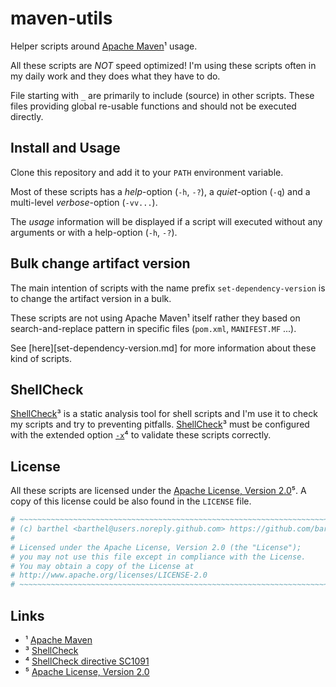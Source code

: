 # maven-utils

Helper scripts around [Apache Maven][maven]¹ usage.

All these scripts are *NOT* speed optimized!
I'm using these scripts often in my daily work and they does what they have to do.

File starting with `_` are primarily to include (source) in other scripts. These files providing global re-usable functions and should not be executed directly.

## Install and Usage

Clone this repository and add it to your `PATH` environment variable.

Most of these scripts has a _help_-option (`-h`, `-?`), a _quiet_-option (`-q`) and a multi-level _verbose_-option (`-vv...`).

The _usage_ information will be displayed if a script will executed without any arguments or with a help-option (`-h`, `-?`).

## Bulk change artifact version

The main intention of scripts with the name prefix `set-dependency-version` is to change the artifact version in a bulk.

These scripts are not using Apache Maven¹ itself rather they based on search-and-replace pattern in specific files (`pom.xml`, `MANIFEST.MF` ...).

See [here][set-dependency-version.md] for more information about these kind of scripts.

## ShellCheck

[ShellCheck][shellcheck]³ is a static analysis tool for shell scripts and I'm use it to check my scripts and try to preventing pitfalls.
[ShellCheck][shellcheck]³ must be configured with the extended option [`-x`][SC1091]⁴ to validate these scripts correctly.

## License

All these scripts are licensed under the [Apache License, Version 2.0][apl]⁵.
A copy of this license could be also found in the `LICENSE` file.

```bash
# ~~~~~~~~~~~~~~~~~~~~~~~~~~~~~~~~~~~~~~~~~~~~~~~~~~~~~~~~~~~~~~~~~~~~~~~~~
# (c) barthel <barthel@users.noreply.github.com> https://github.com/barthel
#
# Licensed under the Apache License, Version 2.0 (the "License");
# you may not use this file except in compliance with the License.
# You may obtain a copy of the License at
# http://www.apache.org/licenses/LICENSE-2.0
# ~~~~~~~~~~~~~~~~~~~~~~~~~~~~~~~~~~~~~~~~~~~~~~~~~~~~~~~~~~~~~~~~~~~~~~~~~
```

## Links

* ¹ [Apache Maven][maven]
* ³ [ShellCheck][shellcheck]
* ⁴ [ShellCheck directive SC1091][SC1091]
* ⁵ [Apache License, Version 2.0][apl]

[maven]:https://maven.apache.org
[p2-maven-plugin]:https://github.com/reficio/p2-maven-plugin
[shellcheck]:https://www.shellcheck.net
[SC1091]:https://github.com/koalaman/shellcheck/wiki/SC1091
[apl]:http://www.apache.org/licenses/LICENSE-2.0
